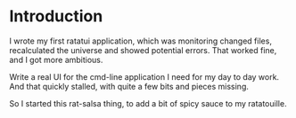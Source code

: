 
# Introduction

I wrote my first ratatui application, which was monitoring
changed files, recalculated the universe and showed potential
errors. That worked fine, and I got more ambitious.

Write a real UI for the cmd-line application I need for my day
to day work. And that quickly stalled, with quite a few bits and
pieces missing.

So I started this rat-salsa thing, to add a bit of spicy sauce
to my ratatouille.

